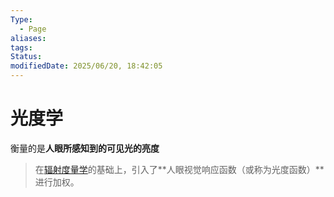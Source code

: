 ```yaml
---
Type:
  - Page
aliases: 
tags: 
Status:
modifiedDate: 2025/06/20, 18:42:05
---
```


# 光度学

衡量的是**人眼所感知到的可见光的亮度**

> 在[辐射度量学](辐射度量学.md)的基础上，引入了**人眼视觉响应函数（或称为光度函数）**进行加权。
